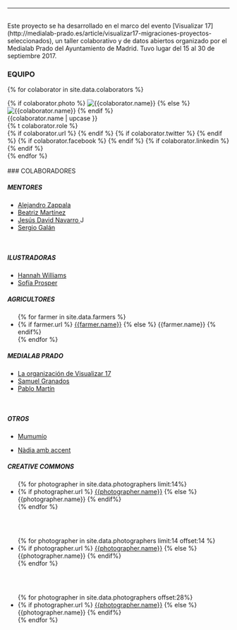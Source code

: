
---
<br>
Este proyecto se ha desarrollado en el marco del evento [Visualizar 17](http://medialab-prado.es/article/visualizar17-migraciones-proyectos-seleccionados), un taller colaborativo y de datos abiertos organizado por el Medialab Prado del Ayuntamiento de Madrid. Tuvo lugar del 15 al 30 de septiembre 2017.


### EQUIPO
<div class="row">

{% for colaborator in site.data.colaborators %}
  <div class="col-sm-4 col-xs-6 colaborator" >
    {% if colaborator.photo %}
      <img class="img-responsive " src="{{colaborator.photo}}" alt="{{colaborator.name}}" title="{{colaborator.name}}">
    {% else %}
      <img class="img-responsive " src="https://robohash.org/{{colaborator.name | url_encode}}" alt="{{colaborator.name}}" title="{{colaborator.name}}">
    {% endif %}
    <div class="pull-left">
    {{colaborator.name | upcase }}<br>
    {% t colaborator.role %}<br>
    </div>
    <div class="pull-right">
    {% if colaborator.url %}
      <a href="{{colaborator.url}}" target="_blank"><i class="fa fa-home"></i></a>
    {% endif %}
    {% if colaborator.twitter %}
      <a href="https://twitter.com/{{colaborator.twitter}}" target="_blank"><i class="fa fa-twitter"></i></a>
    {% endif %}
    {% if colaborator.facebook %}
      <a href="{{colaborator.facebook}}" target="_blank"><i class="fa fa-facebook"></i></a>
    {% endif %}
    {% if colaborator.linkedin %}
      <a href="{{colaborator.linkedin}}" target="_blank"><i class="fa fa-linkedin"></i></a>
    {% endif %}
    </div>
  </div>
{% endfor %}
</div>
<br>
### COLABORADORES
<div class="row">
  <div class="col-sm-4 col-xs-12" >
  <h5>MENTORES</h5>
  <ul>
    <li> <a href="https://twitter.com/alayzappala" target="_blank"> Alejandro Zappala </a> </li>
    <li> <a href="https://twitter.com/maritrinez" target="_blank">Beatriz Martínez</a></li>
    <li> <a href="https://twitter.com/jesusda" target="_blank"> Jesús David Navarro </a> J</li>
    <li> <a href="https://twitter.com/sergioeclectico" target="_blank"> Sergio Galán </a> </li>
  </ul>
  <br>
  <h5>ILUSTRADORAS</h5>
  <ul>
    <li> <a href="https://twitter.com/LittleMsNimbus" target="_blank"> Hannah Williams </a> </li>
    <li> <a href="https://twitter.com/sofipros" target="_blank"> Sofía Prosper </a> </li>
  </ul>

  </div>
  <div class="col-sm-4 col-xs-12" >
  <h5>AGRICULTORES</h5>
  <ul>
    {% for farmer in site.data.farmers %}
    <li>
      {% if farmer.url %}
        <a href="{{farmer.url}}">{{farmer.name}}</a>
      {% else %}
        {{farmer.name}}
      {% endif%}
    </li>
    {% endfor %}
  </ul>
  </div>
  <div class="col-sm-4 col-xs-12" >
  <h5>MEDIALAB PRADO</h5>
  <ul>
    <li><a href="http://medialab-prado.es/article/visualizar17-migraciones" target="_blank"> La organización de Visualizar 17 </a> </li>
    <li><a href="https://twitter.com/samugranados" target="_blank"> Samuel Granados </a> </li>
    <li><a href="https://twitter.com/pr3ssh" target="_blank"> Pablo Martín </a> </li>
  </ul>
  <br>
  <h5>OTROS</h5>
  <ul>
    <li> <a href="http://www.mumumio.com/" target="_blank"> Mumumío </a> </li>
  </ul>
  <ul>
    <li> <a href="http://nadia-ambaccent.cat/" target="_blank"> Nàdia amb accent  </a> </li>
  </ul>
  </div>
</div>

<div class="row">
  <div class="col-sm-4 col-xs-12" >
  <h5>CREATIVE COMMONS</h5>
  <ul>
    {% for photographer in site.data.photographers limit:14%}
    <li>
      {% if photographer.url %}
        <a href="{{photographer.url}}">{{photographer.name}}</a>
      {% else %}
        {{photographer.name}}
      {% endif%}
    </li>
    {% endfor %}
  </ul>
  </div>
  <div class="col-sm-4 col-xs-12" >
  <h5>&nbsp;</h5>
  <ul>
    {% for photographer in site.data.photographers limit:14 offset:14 %}
    <li>
      {% if photographer.url %}
        <a href="{{photographer.url}}">{{photographer.name}}</a>
      {% else %}
        {{photographer.name}}
      {% endif%}
    </li>
    {% endfor %}
  </ul>
  </div>
  <div class="col-sm-4 col-xs-12" >
  <h5>&nbsp;</h5>
  <ul>
    {% for photographer in site.data.photographers offset:28%}
    <li>
      {% if photographer.url %}
        <a href="{{photographer.url}}">{{photographer.name}}</a>
      {% else %}
        {{photographer.name}}
      {% endif%}
    </li>
    {% endfor %}
  </ul>
  </div>
</div>
